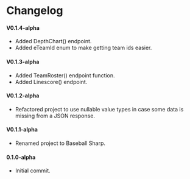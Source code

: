 # Changelog

#### V0.1.4-alpha

- Added DepthChart() endpoint.
- Added eTeamId enum to make getting team ids easier.

#### V0.1.3-alpha

- Added TeamRoster() endpoint function.
- Added Linescore() endpoint.

#### V0.1.2-alpha

- Refactored project to use nullable value types in case some data is missing from a JSON response.

#### V0.1.1-alpha

- Renamed project to Baseball Sharp.

#### 0.1.0-alpha

- Initial commit.